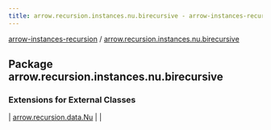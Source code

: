 ```yaml
---
title: arrow.recursion.instances.nu.birecursive - arrow-instances-recursion
---
```


[arrow-instances-recursion](../index.html) / [arrow.recursion.instances.nu.birecursive](./index.html)

## Package arrow.recursion.instances.nu.birecursive

### Extensions for External Classes

| [arrow.recursion.data.Nu](arrow.recursion.data.-nu/index.html) |  |

